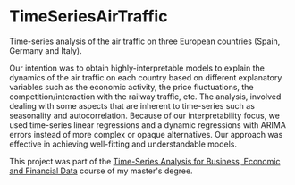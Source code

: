 # TimeSeriesAirTraffic

Time-series analysis of the air traffic on three European countries (Spain, Germany and Italy). 

Our intention was to obtain highly-interpretable models to explain the dynamics of the air traffic on each country based on different explanatory variables such as the economic activity, the price fluctuations, the competition/interaction with the railway traffic, etc. The analysis, involved dealing with some aspects that are inherent to time-series such as seasonality and autocorrelation. 
Because of our interpretability focus, we used time-series linear regressions and a dynamic regressions with ARIMA errors instead of more complex or opaque alternatives. Our approach was effective in achieving well-fitting and understandable models.

This project was part of the [Time-Series Analysis for Business, Economic and Financial Data](https://en.didattica.unipd.it/off/2022/LM/SC/SC2377/002PD/SCQ0093723/N0) course of my master's degree.
